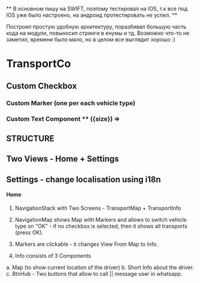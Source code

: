 ** В основном пишу на SWIFT, поэтому тестировал на IOS, т.к все под IOS уже было настроено, на андроид протестировать не успел. **

Построил простую удобную архитектуру, поразбивал большую часть кода на модули, повыносил стринги в енумы и тд. Возможно что-то не заметил, времени было мало, но в целом все выглядит хорошо :)

# TransportCo

## Custom Checkbox

### Custom Marker (one per each vehicle type)

### Custom Text Component \*\* ({size}) => <Text/>

## STRUCTURE

## Two Views - Home + Settings

## Settings - change localisation using i18n

#### Home

1. NavigationStack with Two Screens - TransportMap + TransportInfo
2. NavigationMap shows Map with Markers and allows to switch vehicle type on "OK" - if no checkbox is selected, then it shows all transports (press OK).
3. Markers are clickable - it changes View From Map to Info.

4. Info consists of 3 Components

a. Map (to show current location of the driver)
b. Short Info about the driver.
c. BtnHub - Two buttons that allow to call || message user in whatsapp.

